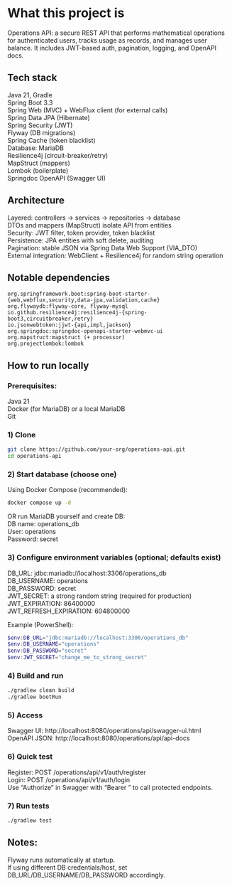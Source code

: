 # What this project is
Operations API: a secure REST API that performs mathematical operations for authenticated users, tracks usage as records, and manages user balance. It includes JWT-based auth, pagination, logging, and OpenAPI docs.

## Tech stack
Java 21, Gradle  
Spring Boot 3.3  
Spring Web (MVC) + WebFlux client (for external calls)  
Spring Data JPA (Hibernate)  
Spring Security (JWT)  
Flyway (DB migrations)  
Spring Cache (token blacklist)  
Database: MariaDB  
Resilience4j (circuit-breaker/retry)  
MapStruct (mappers)  
Lombok (boilerplate)  
Springdoc OpenAPI (Swagger UI)  

## Architecture
Layered: controllers → services → repositories → database  
DTOs and mappers (MapStruct) isolate API from entities  
Security: JWT filter, token provider, token blacklist  
Persistence: JPA entities with soft delete, auditing  
Pagination: stable JSON via Spring Data Web Support (VIA_DTO)  
External integration: WebClient + Resilience4j for random string operation  

## Notable dependencies
```
org.springframework.boot:spring-boot-starter-{web,webflux,security,data-jpa,validation,cache}
org.flywaydb:flyway-core, flyway-mysql
io.github.resilience4j:resilience4j-{spring-boot3,circuitbreaker,retry}
io.jsonwebtoken:jjwt-{api,impl,jackson}
org.springdoc:springdoc-openapi-starter-webmvc-ui
org.mapstruct:mapstruct (+ processor)
org.projectlombok:lombok
```

## How to run locally

### Prerequisites:
Java 21  
Docker (for MariaDB) or a local MariaDB  
Git  

### 1) Clone
```bash
git clone https://github.com/your-org/operations-api.git
cd operations-api
```

### 2) Start database (choose one)
Using Docker Compose (recommended):
```bash
docker compose up -d
```
OR run MariaDB yourself and create DB:  
DB name: operations_db  
User: operations  
Password: secret  

### 3) Configure environment variables (optional; defaults exist)
DB_URL: jdbc:mariadb://localhost:3306/operations_db  
DB_USERNAME: operations  
DB_PASSWORD: secret  
JWT_SECRET: a strong random string (required for production)  
JWT_EXPIRATION: 86400000  
JWT_REFRESH_EXPIRATION: 604800000  

Example (PowerShell):
```powershell
$env:DB_URL="jdbc:mariadb://localhost:3306/operations_db"
$env:DB_USERNAME="operations"
$env:DB_PASSWORD="secret"
$env:JWT_SECRET="change_me_to_strong_secret"
```

### 4) Build and run
```bash
./gradlew clean build
./gradlew bootRun
```

### 5) Access
Swagger UI: http://localhost:8080/operations/api/swagger-ui.html  
OpenAPI JSON: http://localhost:8080/operations/api/api-docs  

### 6) Quick test
Register: POST /operations/api/v1/auth/register  
Login: POST /operations/api/v1/auth/login  
Use “Authorize” in Swagger with “Bearer <accessToken>” to call protected endpoints.  

### 7) Run tests
```bash
./gradlew test
```

## Notes:
Flyway runs automatically at startup.  
If using different DB credentials/host, set DB_URL/DB_USERNAME/DB_PASSWORD accordingly.
